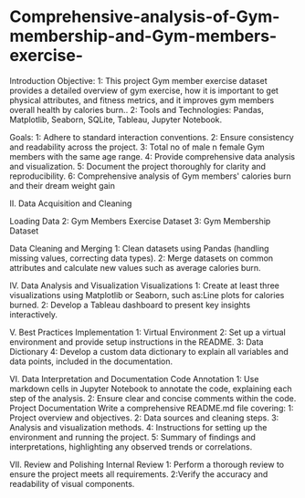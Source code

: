 # Comprehensive-analysis-of-Gym-membership-and-Gym-members-exercise-

Introduction
Objective: 
  1: This project Gym member exercise dataset  provides a detailed overview of gym exercise, how it is important to get physical attributes, and fitness metrics, and it improves gym members overall health by calories burn..
  2: Tools and Technologies: Pandas, Matplotlib, Seaborn, SQLite, Tableau, Jupyter Notebook.

Goals:
  1: Adhere to standard interaction conventions.
  2: Ensure consistency and readability across the project.
  3: Total no of male n female Gym members with the same age range.
  4: Provide comprehensive data analysis and visualization.
  5: Document the project thoroughly for clarity and reproducibility.
  6: Comprehensive analysis of Gym members' calories burn and their dream weight  gain

II. Data Acquisition and Cleaning

  Loading Data
  2: Gym Members Exercise Dataset 
  3: Gym Membership Dataset
  
  Data Cleaning and Merging
  1: Clean datasets using Pandas (handling missing values, correcting data types).
  2: Merge datasets on common attributes and calculate new values such as average calories burn.

IV. Data Analysis and Visualization
  Visualizations
  1: Create at least three visualizations using Matplotlib or Seaborn, such as:Line plots for calories burned.
  2: Develop a Tableau dashboard to present key insights interactively.
  
V. Best Practices Implementation
  1: Virtual Environment
  2: Set up a virtual environment and provide setup instructions in the README.
  3: Data Dictionary
  4: Develop a custom data dictionary to explain all variables and data points, included in the documentation.

VI. Data Interpretation and Documentation
  Code Annotation
   1: Use markdown cells in Jupyter Notebook to annotate the code, explaining each step of the analysis.
   2: Ensure clear and concise comments within the code.
  Project Documentation
    Write a comprehensive README.md file covering:
      1: Project overview and objectives.
      2: Data sources and cleaning steps.
      3: Analysis and visualization methods.
      4: Instructions for setting up the environment and running the project.
      5: Summary of findings and interpretations, highlighting any observed trends or correlations.

VII. Review and Polishing
  Internal Review
    1: Perform a thorough review to ensure the project meets all requirements.
    2:Verify the accuracy and readability of visual components.

